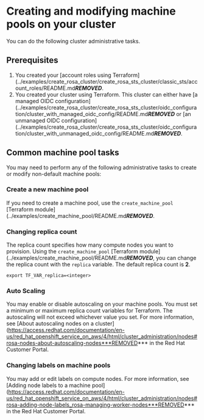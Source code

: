 # Creating and modifying machine pools on your cluster

You can do the following cluster administrative tasks.

## Prerequisites

1. You created your [account roles using Terraform](../examples/create_rosa_cluster/create_rosa_sts_cluster/classic_sts/account_roles/README.md***REMOVED***.
1. You created your cluster using Terraform. This cluster can either have [a managed OIDC configuration](../examples/create_rosa_cluster/create_rosa_sts_cluster/oidc_configuration/cluster_with_managed_oidc_config/README.md***REMOVED*** or [an unmanaged OIDC configuration](../examples/create_rosa_cluster/create_rosa_sts_cluster/oidc_configuration/cluster_with_unmanaged_oidc_config/README.md***REMOVED***.

## Common machine pool tasks

You may need to perform any of the following administrative tasks to create or modify non-default machine pools:

### Create a new machine pool

If you need to create a machine pool, use the `create_machine_pool` [Terraform module](../examples/create_machine_pool/README.md***REMOVED***.

### Changing replica count

The replica count specifies how many compute nodes you want to provision. Using the `create_machine_pool` [Terraform module](../examples/create_machine_pool/README.md***REMOVED***, you can change the replica count with the `replica` variable. The default replica count is **2**.
```
export TF_VAR_replica=<integer>
```

### Auto Scaling 

You may enable or disable autoscaling on your machine pools. You must set a minimum or maximum replica count variables for Terraform. The autoscaling will not exceed whichever value you set. For more information, see [About autoscaling nodes on a cluster](https://access.redhat.com/documentation/en-us/red_hat_openshift_service_on_aws/4/html/cluster_administration/nodes#rosa-nodes-about-autoscaling-nodes***REMOVED*** in the Red Hat Customer Portal.

### Changing labels on machine pools

You may add or edit labels on compute nodes. For more information, see [Adding node labels to a machine pool](https://access.redhat.com/documentation/en-us/red_hat_openshift_service_on_aws/4/html/cluster_administration/nodes#rosa-adding-node-labels_rosa-managing-worker-nodes***REMOVED*** in the Red Hat Customer Portal.
